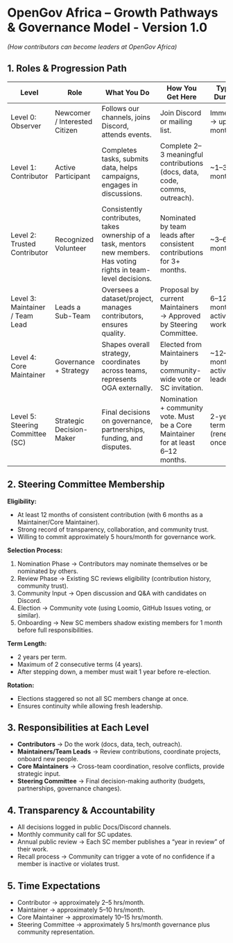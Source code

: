 # OpenGov Africa – Growth Pathways & Governance Model - Version 1.0
*(How contributors can become leaders at OpenGov Africa)*  

## 1. Roles & Progression Path  

| Level | Role | What You Do | How You Get Here | Typical Duration |
|-------|------|-------------|------------------|-----------------|
| Level 0: Observer | Newcomer / Interested Citizen | Follows our channels, joins Discord, attends events. | Join Discord or mailing list. | Immediate → up to 1 month |
| Level 1: Contributor | Active Participant | Completes tasks, submits data, helps campaigns, engages in discussions. | Complete 2–3 meaningful contributions (docs, data, code, comms, outreach). | ~1–3 months |
| Level 2: Trusted Contributor | Recognized Volunteer | Consistently contributes, takes ownership of a task, mentors new members. Has voting rights in team-level decisions. | Nominated by team leads after consistent contributions for 3+ months. | ~3–6 months |
| Level 3: Maintainer / Team Lead | Leads a Sub-Team | Oversees a dataset/project, manages contributors, ensures quality. | Proposal by current Maintainers → Approved by Steering Committee. | 6–12 months of active work |
| Level 4: Core Maintainer | Governance + Strategy | Shapes overall strategy, coordinates across teams, represents OGA externally. | Elected from Maintainers by community-wide vote or SC invitation. | ~12–18 months of active leadership |
| Level 5: Steering Committee (SC) | Strategic Decision-Maker | Final decisions on governance, partnerships, funding, and disputes. | Nomination + community vote. Must be a Core Maintainer for at least 6–12 months. | 2-year term (renewable once) |

## 2. Steering Committee Membership  

**Eligibility:**  
- At least 12 months of consistent contribution (with 6 months as a Maintainer/Core Maintainer).  
- Strong record of transparency, collaboration, and community trust.  
- Willing to commit approximately 5 hours/month for governance work.  

**Selection Process:**  
1. Nomination Phase → Contributors may nominate themselves or be nominated by others.  
2. Review Phase → Existing SC reviews eligibility (contribution history, community trust).  
3. Community Input → Open discussion and Q&A with candidates on Discord.  
4. Election → Community vote (using Loomio, GitHub Issues voting, or similar).  
5. Onboarding → New SC members shadow existing members for 1 month before full responsibilities.  

**Term Length:**  
- 2 years per term.  
- Maximum of 2 consecutive terms (4 years).  
- After stepping down, a member must wait 1 year before re-election.  

**Rotation:**  
- Elections staggered so not all SC members change at once.  
- Ensures continuity while allowing fresh leadership.  

## 3. Responsibilities at Each Level  

- **Contributors** → Do the work (docs, data, tech, outreach).  
- **Maintainers/Team Leads** → Review contributions, coordinate projects, onboard new people.  
- **Core Maintainers** → Cross-team coordination, resolve conflicts, provide strategic input.  
- **Steering Committee** → Final decision-making authority (budgets, partnerships, governance changes).  

## 4. Transparency & Accountability  

- All decisions logged in public Docs/Discord channels.  
- Monthly community call for SC updates.  
- Annual public review → Each SC member publishes a “year in review” of their work.  
- Recall process → Community can trigger a vote of no confidence if a member is inactive or violates trust.  

## 5. Time Expectations  

- Contributor → approximately 2–5 hrs/month.  
- Maintainer → approximately 5–10 hrs/month.  
- Core Maintainer → approximately 10–15 hrs/month.  
- Steering Committee → approximately 5 hrs/month governance plus community representation.  
